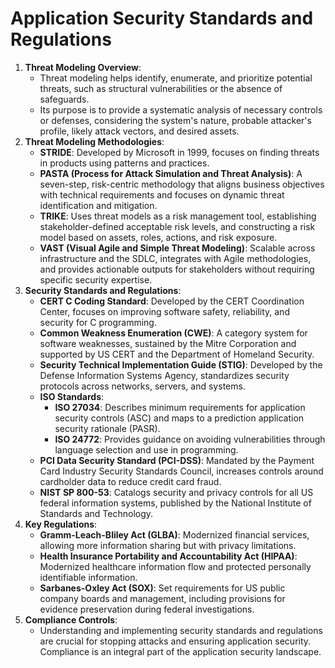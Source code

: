 # Application Security Standards and Regulations

1. **Threat Modeling Overview**:
   * Threat modeling helps identify, enumerate, and prioritize potential threats, such as structural vulnerabilities or the absence of safeguards.
   * Its purpose is to provide a systematic analysis of necessary controls or defenses, considering the system's nature, probable attacker's profile, likely attack vectors, and desired assets.
2. **Threat Modeling Methodologies**:
   * **STRIDE**: Developed by Microsoft in 1999, focuses on finding threats in products using patterns and practices.
   * **PASTA (Process for Attack Simulation and Threat Analysis)**: A seven-step, risk-centric methodology that aligns business objectives with technical requirements and focuses on dynamic threat identification and mitigation.
   * **TRIKE**: Uses threat models as a risk management tool, establishing stakeholder-defined acceptable risk levels, and constructing a risk model based on assets, roles, actions, and risk exposure.
   * **VAST (Visual Agile and Simple Threat Modeling)**: Scalable across infrastructure and the SDLC, integrates with Agile methodologies, and provides actionable outputs for stakeholders without requiring specific security expertise.
3. **Security Standards and Regulations**:
   * **CERT C Coding Standard**: Developed by the CERT Coordination Center, focuses on improving software safety, reliability, and security for C programming.
   * **Common Weakness Enumeration (CWE)**: A category system for software weaknesses, sustained by the Mitre Corporation and supported by US CERT and the Department of Homeland Security.
   * **Security Technical Implementation Guide (STIG)**: Developed by the Defense Information Systems Agency, standardizes security protocols across networks, servers, and systems.
   * **ISO Standards**:
     * **ISO 27034**: Describes minimum requirements for application security controls (ASC) and maps to a prediction application security rationale (PASR).
     * **ISO 24772**: Provides guidance on avoiding vulnerabilities through language selection and use in programming.
   * **PCI Data Security Standard (PCI-DSS)**: Mandated by the Payment Card Industry Security Standards Council, increases controls around cardholder data to reduce credit card fraud.
   * **NIST SP 800-53**: Catalogs security and privacy controls for all US federal information systems, published by the National Institute of Standards and Technology.
4. **Key Regulations**:
   * **Gramm-Leach-Bliley Act (GLBA)**: Modernized financial services, allowing more information sharing but with privacy limitations.
   * **Health Insurance Portability and Accountability Act (HIPAA)**: Modernized healthcare information flow and protected personally identifiable information.
   * **Sarbanes-Oxley Act (SOX)**: Set requirements for US public company boards and management, including provisions for evidence preservation during federal investigations.
5. **Compliance Controls**:
   * Understanding and implementing security standards and regulations are crucial for stopping attacks and ensuring application security. Compliance is an integral part of the application security landscape.
